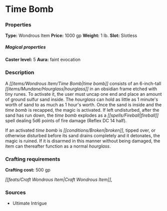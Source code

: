 ﻿---
Title: "Time Bomb"
Type: "Wondrous Item"
Price: "1000 gp"
Weight: "1 lb."
Slot: "Slotless"
Caster level: "5"
Aura: "faint evocation"
Description: |
  "A _time bomb_ consists of an 6-inch-tall hourglass in an obsidian frame etched with tiny runes. To activate it, the user must uncap one end and place an amount of ground sulfur sand inside. The hourglass can hold as little as 1 minute's worth of sand to as much as 1 hour's worth. Once the sand is inside and the _time bomb_ is recapped, the magic is activated. If left undisturbed, after the sand has run down, the _time bomb_ explodes as a _fireball_ spell dealing 5d6 points of fire damage (Reflex DC 14 half).
  If an activated _time bomb_ is broken, tipped over, or otherwise disturbed before its sand drains completely and it detonates, the magic is ruined. If it is disarmed in this manner without being damaged, the item can thereafter function as a normal hourglass."
Crafting cost: "500 gp"
Sources: "['Ultimate Intrigue']"
---

# Time Bomb

### Properties

**Type:** Wondrous Item **Price:** 1000 gp **Weight:** 1 lb. **Slot:** Slotless

##### Magical properties

**Caster level:** 5 **Aura:** faint evocation

### Description

A _[[items/Wondrous Item/Time Bomb|time bomb]]_ consists of an 6-inch-tall _[[items/Mundane/Hourglass|hourglass]]_ in an obsidian frame etched with tiny runes. To activate it, the user must uncap one end and place an amount of ground sulfur sand inside. The _hourglass_ can hold as little as 1 minute's worth of sand to as much as 1 hour's worth. Once the sand is inside and the _time bomb_ is recapped, the magic is activated. If left undisturbed, after the sand has run down, the _time bomb_ explodes as a _[[spells/Fireball|fireball]]_ spell dealing 5d6 points of fire damage (Reflex DC 14 half).

If an activated _time bomb_ is _[[conditions/Broken|broken]]_, tipped over, or otherwise disturbed before its sand drains completely and it detonates, the magic is ruined. If it is disarmed in this manner without being damaged, the item can thereafter function as a normal _hourglass_.

### Crafting requirements

**Crafting cost:** 500 gp

_[[feats/Craft Wondrous Item|Craft Wondrous Item]]_,

### Sources

* Ultimate Intrigue